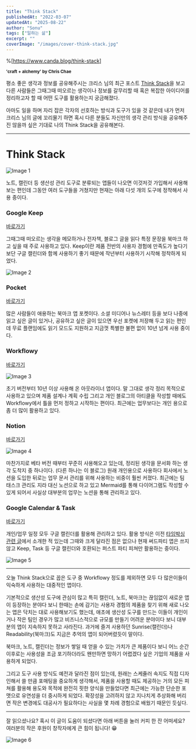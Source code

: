 ```yaml
---
title: "Think Stack"
publishedAt: "2022-03-07"
updatedAt: "2025-08-22"
author: "Sonu"
tags: ["일하는 삶"]
excerpt: ""
coverImage: "/images/cover-think-stack.jpg"
---
```



%[https://www.canda.blog/think-stack] 


<sup>**'craft + alchemy' by Chris Chae**</sup> 


평소 좋은 생각과 정보를 공유해주시는 크리스 님의 최근 포스트 [Think Stack](https://www.canda.blog/think-stack)을 보고 다른 사람들은 그때그때 떠오르는 생각이나 정보를 갈무리할 때 혹은 복잡한 아이디어를 정리하고자 할 때 어떤 도구를 활용하는지 궁금해졌다. 


아마도 일을 하며 자리 잡은 각자의 선호하는 방식과 도구가 있을 것 같은데 내가 먼저 크리스 님의 글에 꼬리물기 하면 혹시 다른 분들도 자신만의 생각 관리 방식을 공유해주진 않을까 싶은 기대로 나의 Think Stack을 공유해본다.


---


# Think Stack

![Image 1](/images/think-stack-img-1.png)


노트, 캘린더 등 생산성 관리 도구로 분류되는 앱들이 나오면 이것저것 가입해서 사용해보는 편인데 그동안 여러 도구들을 거쳤지만 현재는 아래 다섯 개의 도구에 정착해서 사용 중이다.


### Google Keep


[바로가기](https://keep.google.com/u/0/)





그때그때 떠오르는 생각을 메모하거나 전자책, 블로그 글을 읽다 특정 문장을 북마크 하고 싶을 때 주로 사용하고 있다. Keep이란 제품 전반의 사용자 경험에 만족도가 높다기 보단 구글 캘린더와 함께 사용하기 좋기 때문에 작년부터 사용하기 시작해 정착하게 되었다.

![Image 2](/images/think-stack-img-2.png)


### Pocket


[바로가기](https://getpocket.com/)





많은 사람들이 애용하는 북마크 앱 포켓이다. 소셜 미디어나 뉴스레터 등을 보다 나중에 읽고 싶은 글이 있거나, 공유하고 싶은 글이 있으면 우선 포켓에 저장해 두고 읽는 편인데 무료 플랜임에도 읽기 모드도 지원하고 지금껏 특별한 불편 없이 10년 넘게 사용 중이다.


### Workflowy


[바로가기](https://workflowy.com/invite/198ce1c0.lnx)

![Image 3](/images/think-stack-img-3.png)





초기 버전부터 10년 이상 사용해 온 아웃라이너 앱이다. 말 그대로 생각 정리 목적으로 사용하고 있으며 제품 설계나 계획 수립 그리고 개인 블로그의 아티클을 작성할 때에도 Workflowy에서 틀을 먼저 정하고 시작하는 편이다. 최근에는 업무보다는 개인 용으로 좀 더 많이 활용하고 있다.


### Notion


[바로가기](https://notion.so/)





![Image 4](/images/think-stack-img-4.png)




마찬가지로 베타 버전 때부터 꾸준히 사용해오고 있는데, 정리된 생각을 문서화 하는 생각 도착지 중 하나이다. (다른 하나는 이 블로그) 원래 개인용으로 사용하다 회사에서 노션을 도입한 뒤로는 업무 문서 관리를 위해 사용하는 비중이 훨씬 커졌다. 최근에는 팀 태스크 관리도 지라 대신 노션으로 하고 있고 Mermaid를 통해 다이어그램도 작성할 수 있게 되어서 사실상 대부분의 업무는 노션을 통해 관리하고 있다.


### Google Calendar & Task


[바로가기](https://calendar.google.com/)





개인/업무 일정 모두 구글 캘린더를 활용해 관리하고 있다. 활용 방식은 이전 [타임박싱 관련 글](https://sonujung.com/how-to-be-a-manager-time-boxing)에서 소개한 적 있는데 그때와 크게 달라진 점은 없으나 현재 써드파티 앱은 쓰지 않고 Keep, Task 등 구글 캘린더와 호환되는 퍼스트 파티 피쳐만 활용하는 중이다.

![Image 5](/images/think-stack-img-5.png)


---


오늘 Think Stack으로 꼽은 도구 중 Workflowy 정도를 제외하면 모두 다 많은이들이 익숙하게 사용하는 대중적인 앱이다.


기본적으로 생산성 도구에 관심이 많고 특히 캘린더, 노트, 북마크는 끊임없이 새로운 앱이 등장하는 분야다 보니 한때는 손에 감기는 사용자 경험의 제품을 찾기 위해 새로 나오는 앱은 닥치는 대로 사용해보기도 했는데, 애초에 생산성 도구를 만드는 이들이 개인이거나 작은 팀인 경우가 많고 비즈니스적으로 규모를 만들기 어려운 분야이다 보니 대부분의 앱이 지속하지 못하고 사라진다. 과거에 즐겨 사용하던 Sunrise(캘린더)나 Readability(북마크)도 지금은 추억의 앱이 되어버렸듯이 말이다.


북마크, 노트, 캘린더는 정보가 쌓일 때 얻을 수 있는 가치가 큰 제품이다 보니 어느 순간 이후로는 사용성을 조금 포기하더라도 왠만하면 망하기 어렵겠다 싶은 기업의 제품을 사용하게 되었다.


그리고 도구 사용 방식도 예전과 달라진 점이 있는데, 원래는 스케쥴러 속지도 직접 디자인해서 쓸 만큼 포매팅을 중요하게 생각해서, 제품을 사용할 때도 제공하는 거의 모든 피쳐를 활용해 용도와 목적에 완전히 핏한 양식을 만들었다면 최근에는 가능한 단순한 포맷으로 유연성을 더 중시하게 되었다. 확장성을 고려하지 않고 지나치게 추상화해 버리면 작은 변경에도 대공사가 필요하다는 사실을 몇 차례 경험으로 배웠기 때문인 듯싶다.


---


잘 읽으셨나요? 혹시 이 글이 도움이 되셨다면 아래 버튼을 눌러 커피 한 잔 어떠세요? 여러분의 작은 후원이 창작자에게 큰 힘이 됩니다! 😁

![Image 6](/images/think-stack-img-6.png)

